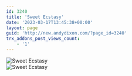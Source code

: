 ```yaml
---
id: 3240
title: 'Sweet Ecstasy'
date: '2023-03-17T13:45:38+00:00'
layout: page
guid: 'http://new.andydixon.com/?page_id=3240'
trx_addons_post_views_count:
    - '1'
---
```


![Sweet Ecstasy](https://i0.wp.com/assets.g8x2.ldn.idrivee2-23.com/posters/Sweet%20Ecstasy%2001.jpg?w=1200&ssl=1 "Sweet Ecstasy")  
![Sweet Ecstasy](https://i0.wp.com/assets.g8x2.ldn.idrivee2-23.com/posters/Sweet%20Ecstasy%2002.jpg?w=1200&ssl=1 "Sweet Ecstasy")